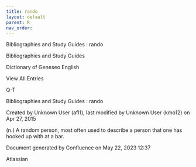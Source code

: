 ```yaml
---
title: rando
layout: default
parent: R
nav_order:
---
```


Bibliographies and Study Guides : rando

Bibliographies and Study Guides

Dictionary of Geneseo English

View All Entries

Q-T

Bibliographies and Study Guides : rando

Created by  Unknown User (afl1), last modified by  Unknown User (kmo12) on Apr 27, 2015

(n.) A random person, most often used to describe a person that one has hooked up with at a bar.

Document generated by Confluence on May 22, 2023 12:37

Atlassian
